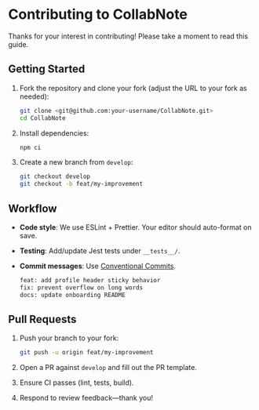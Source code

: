 # Contributing to CollabNote

Thanks for your interest in contributing! Please take a moment to read this guide.

## Getting Started

1. Fork the repository and clone your fork (adjust the URL to your fork as needed):

   ```bash
   git clone <git@github.com:your-username/CollabNote.git>
   cd CollabNote
   ```

2. Install dependencies:

   ```bash
   npm ci
   ```

3. Create a new branch from `develop`:

   ```bash
   git checkout develop
   git checkout -b feat/my-improvement
   ```

## Workflow

- **Code style**: We use ESLint + Prettier. Your editor should auto-format on save.
- **Testing**: Add/update Jest tests under `__tests__/`.
- **Commit messages**: Use [Conventional Commits](https://www.conventionalcommits.org).

  ```bash
  feat: add profile header sticky behavior
  fix: prevent overflow on long words
  docs: update onboarding README
  ```

## Pull Requests

1. Push your branch to your fork:

   ```bash
   git push -u origin feat/my-improvement
   ```

2. Open a PR against `develop` and fill out the PR template.
3. Ensure CI passes (lint, tests, build).
4. Respond to review feedback—thank you!
